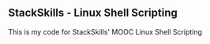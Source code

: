 ## StackSkills - Linux Shell Scripting

This is my code for StackSkills' MOOC Linux Shell Scripting

